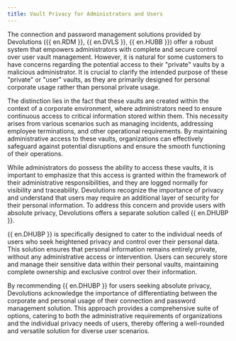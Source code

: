 ```yaml
---
title: Vault Privacy for Administrators and Users
---
```

The connection and password management solutions provided by Devolutions ({{ en.RDM }}, {{ en.DVLS }}, {{ en.HUBB }}) offer a robust system that empowers administrators with complete and secure control over user vault management. However, it is natural for some customers to have concerns regarding the potential access to their "private" vaults by a malicious administrator. It is crucial to clarify the intended purpose of these "private" or "user" vaults, as they are primarily designed for personal corporate usage rather than personal private usage.  

The distinction lies in the fact that these vaults are created within the context of a corporate environment, where administrators need to ensure continuous access to critical information stored within them. This necessity arises from various scenarios such as managing incidents, addressing employee terminations, and other operational requirements. By maintaining administrative access to these vaults, organizations can effectively safeguard against potential disruptions and ensure the smooth functioning of their operations.  

While administrators do possess the ability to access these vaults, it is important to emphasize that this access is granted within the framework of their administrative responsibilities, and they are logged normally for visibility and traceability. Devolutions recognize the importance of privacy and understand that users may require an additional layer of security for their personal information. To address this concern and provide users with absolute privacy, Devolutions offers a separate solution called {{ en.DHUBP }}.  

{{ en.DHUBP }} is specifically designed to cater to the individual needs of users who seek heightened privacy and control over their personal data. This solution ensures that personal information remains entirely private, without any administrative access or intervention. Users can securely store and manage their sensitive data within their personal vaults, maintaining complete ownership and exclusive control over their information.  

By recommending {{ en.DHUBP }} for users seeking absolute privacy, Devolutions acknowledge the importance of differentiating between the corporate and personal usage of their connection and password management solution. This approach provides a comprehensive suite of options, catering to both the administrative requirements of organizations and the individual privacy needs of users, thereby offering a well-rounded and versatile solution for diverse user scenarios.
